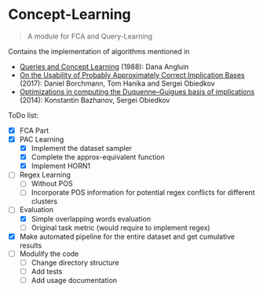 # Concept-Learning
> A module for FCA and Query-Learning

Contains the implementation of algorithms mentioned in
  * [Queries and Concept Learning](https://link.springer.com/content/pdf/10.1023/A:1022821128753.pdf) (1988): Dana Angluin
  * [On the Usability of Probably Approximately Correct Implication Bases](https://arxiv.org/pdf/1701.00877.pdf) (2017): Daniel Borchmann, Tom Hanika and Sergei Obiedkov
  * [Optimizations in computing the Duquenne–Guigues
basis of implications](https://link.springer.com/content/pdf/10.1007%2Fs10472-013-9353-y.pdf) (2014): Konstantin Bazhanov, Sergei Obiedkov


ToDo list:
- [x] FCA Part
- [x] PAC Learning
  - [x] Implement the dataset sampler
  - [x] Complete the approx-equivalent function
  - [x] Implement HORN1
- [ ] Regex Learning
  - [ ] Without POS
  - [ ] Incorporate POS information for potential regex conflicts for different
        clusters
- [ ] Evaluation
  - [x] Simple overlapping words evaluation
  - [ ] Original task metric (would require to implement regex)
- [x] Make automated pipeline for the entire dataset and get cumulative results
- [ ] Modulify the code
  - [ ] Change directory structure
  - [ ] Add tests
  - [ ] Add usage documentation
